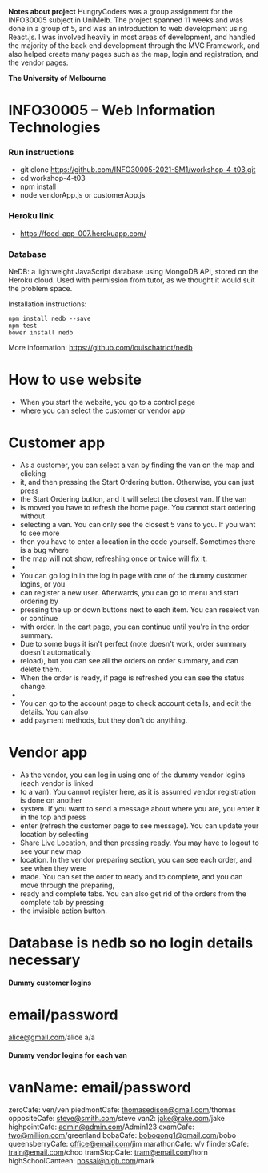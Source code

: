 **Notes about project**
HungryCoders was a group assignment for the INFO30005 subject in UniMelb. The project spanned 11 weeks and was done in a group of 5, 
and was an introduction to web development using React.js. I was involved heavily in most areas of development, and handled the 
majority of the back end development through the MVC Framework, and also helped create many pages such as the map, login and registration,
and the vendor pages. 

**The University of Melbourne**
# INFO30005 – Web Information Technologies

### Run instructions
- git clone https://github.com/INFO30005-2021-SM1/workshop-4-t03.git
- cd workshop-4-t03
- npm install
- node vendorApp.js or customerApp.js

### Heroku link
- https://food-app-007.herokuapp.com/

### Database

NeDB: a lightweight JavaScript database using MongoDB API, stored on the Heroku cloud. Used with permission from tutor, as we thought it would suit the problem space.

Installation instructions:
```
npm install nedb --save
npm test
bower install nedb
```
More information: https://github.com/louischatriot/nedb

# How to use website
- When you start the website, you go to a control page
- where you can select the customer or vendor app

# Customer app
- As a customer, you can select a van by finding the van on the map and clicking
- it, and then pressing the Start Ordering button. Otherwise, you can just press
- the Start Ordering button, and it will select the closest van. If the van
- is moved you have to refresh the home page. You cannot start ordering without 
- selecting a van. You can only see the closest 5 vans to you. If you want to see more 
- then you have to enter a location in the code yourself. Sometimes there is a bug where
- the map will not show, refreshing once or twice will fix it. 
- 
- You can go log in in the log in page with one of the dummy customer logins, or you
- can register a new user. Afterwards, you can go to menu and start ordering by 
- pressing the up or down buttons next to each item. You can reselect van or continue
- with order. In the cart page, you can continue until you're in the order summary. 
- Due to some bugs it isn't perfect (note doesn't work, order summary doesn't automatically
- reload), but you can see all the orders on order summary, and can delete them. 
- When the order is ready, if page is refreshed you can see the status change.
- 
- You can go to the account page to check account details, and edit the details. You can also
- add payment methods, but they don't do anything. 

# Vendor app
- As the vendor, you can log in using one of the dummy vendor logins (each vendor is linked
- to a van). You cannot register here, as it is assumed vendor registration is done on another 
- system. If you want to send a message about where you are, you enter it in the top and press
- enter (refresh the customer page to see message). You can update your location by selecting
- Share Live Location, and then pressing ready. You may have to logout to see your new map 
- location. In the vendor preparing section, you can see each order, and see when they were 
- made. You can set the order to ready and to complete, and you can move through the preparing, 
- ready and complete tabs. You can also get rid of the orders from the complete tab by pressing
- the invisible action button. 


# Database is nedb so no login details necessary

#### Dummy customer logins
# email/password
alice@gmail.com/alice
a/a


#### Dummy vendor logins for each van
# vanName: email/password
zeroCafe: ven/ven
piedmontCafe: thomasedison@gmail.com/thomas
oppositeCafe: steve@smith.com/steve
van2: jake@rake.com/jake
highpointCafe: admin@admin.com/Admin123
examCafe: two@million.com/greenland
bobaCafe: bobogong1@gmail.com/bobo
queensberryCafe: office@email.com/jim
marathonCafe: v/v
flindersCafe: train@email.com/choo
tramStopCafe: tram@email.com/horn
highSchoolCanteen: nossal@high.com/mark
